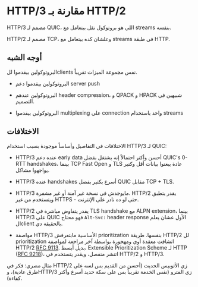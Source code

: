 # HTTP/3 مقارنة بـ HTTP/2

HTTP/3 مصمم لـ QUIC، اللي هو بروتوكول نقل بيتعامل مع streams بنفسه.

HTTP/2 مصمم لـ TCP، وعلشان كده بيتعامل مع streams في طبقة HTTP.

## أوجه الشبه

البروتوكولين بيقدموا للclients نفس مجموعة الميزات تقريباً.

- البروتوكولين بيقدموا دعم server push

- البروتوكولين عندهم header compression، و QPACK و HPACK شبيهين في التصميم.

- البروتوكولين بيقدموا multiplexing على connection واحد باستخدام streams

## الاختلافات

الاختلافات في التفاصيل وأساساً موجودة بسبب استخدام HTTP/3 لـ QUIC:

- HTTP/3 عنده دعم early data أحسن وأكتر احتمالاً إنه يشتغل بفضل QUIC's 0-RTT handshakes، بينما TCP Fast Open و TLS عادة يبعتوا بيانات أقل وكتير يواجهوا مشاكل.

- HTTP/3 عنده handshakes أسرع بكتير بفضل QUIC مقابل TCP + TLS.

- HTTP/3 مايوجدش في نسخة غير آمنة أو غير مشفرة. HTTP/2 يقدر يتطبق ويتستخدم من غير HTTPS - حتى لو ده نادر على الإنترنت.

- HTTP/2 يقدر يتفاوض مباشرة في TLS handshake مع ALPN extension، بينما HTTP/3 على QUIC فهو محتاج `Alt-Svc:` header response الأول عشان يعلم الclient بالحقيقة دي.

- مواصفة HTTP/3 الأساسية مابتعرفش prioritization بنفسها. طريقة HTTP/2 لل prioritization اتشافت معقدة أوي ومهجورة بواسطة آخر مراجعة لمواصفة HTTP/2 [RFC 9113](https://www.rfc-editor.org/rfc/rfc9113.html). بديل أبسط، Extensible Prioritization Scheme لـ HTTP ([RFC 9218](https://www.rfc-editor.org/rfc/rfc9218.html))، اتنشر منفصل، ويقدر يتستخدم في HTTP/2 و HTTP/3.

مثال مصري: فكر في HTTP/2 زي الأتوبيس الحديث (أحسن من القديم بس لسه على طرق عادية)، وHTTP/3 زي المترو (نفس الخدمة تقريباً بس على سكة حديد أسرع وأكتر كفاءة).